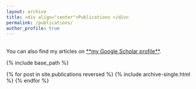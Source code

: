 ```yaml
---
layout: archive
title: <div align="center">Publications </div>
permalink: /publications/
author_profile: true
---
```

<br/>
You can also find my articles on <a href="https://scholar.google.com/citations?user=hc4y0ZsAAAAJ&hl=en" target="_blank">**my Google Scholar profile**</a>.

{% include base_path %}

{% for post in site.publications reversed %}
  {% include archive-single.html %}
{% endfor %}
